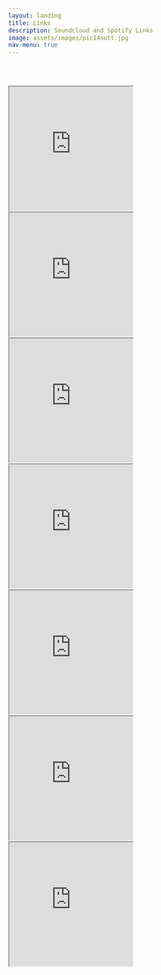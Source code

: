 ```yaml
---
layout: landing
title: Links
description: Soundcloud and Spotify Links
image: assets/images/pic14sott.jpg
nav-menu: true
---
```

<div>
  <h3> <br> </h3>
</div>

<div>

<iframe src="https://open.spotify.com/embed/album/5GG3o5SB7GyOQVSpiQSNWH" width="250" height="250" frameborder="10" allowtransparency="true" allow="encrypted-media"></iframe>

<iframe src="https://open.spotify.com/embed/album/3AEh7vB9Ts9MoKdv6CyQkW" width="250" height="250" frameborder="10" allowtransparency="true" allow="encrypted-media"></iframe>

<iframe src="https://open.spotify.com/embed/track/3stRsL71N3aXsgTxNcvAWk" width="250" height="250" frameborder="10" allowtransparency="true" allow="encrypted-media"></iframe>

<iframe src="https://open.spotify.com/embed/track/1zu724DtoyPp9C2GTo1K2g" width="250" height="250" frameborder="10" allowtransparency="true" allow="encrypted-media"></iframe>

<iframe src="https://open.spotify.com/embed/track/4GsO8ipPOMELfpLhzl8PbH" width="250" height="250" frameborder="10" allowtransparency="true" allow="encrypted-media"></iframe>

</div>

<div>

<iframe src="https://open.spotify.com/embed/album/10DplSuQoVC8SOY9HX0vCC" width="250" height="250" frameborder="10" allowtransparency="true" allow="encrypted-media"></iframe>

<iframe src="https://open.spotify.com/embed/album/73kuq2MumXJOz2v7iA8bQf" width="250" height="250" frameborder="10" allowtransparency="true" allow="encrypted-media"></iframe>
</div>
